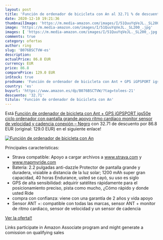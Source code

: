 ```yaml
---
layout: post
title: 'Función de ordenador de bicicleta con An al 32.71 % de descuento'
date: 2020-12-10 19:21:36
thumbnailImage: 'https://m.media-amazon.com/images/I/51QuuYqVeJL._SL200_.jpg'
image: 'https://m.media-amazon.com/images/I/51QuuYqVeJL._SL200_.jpg'
images: [ 'https://m.media-amazon.com/images/I/51QuuYqVeJL._SL200_.jpg' ]
comments: true
category: ofertas
author: ring
slug: 'B076BSCTVW-es'
description:
actualPrice: 86.8 EUR
currency: EUR
price: 86.8
comparePrice: 129.0 EUR
inStock: true
prodname: 'Función de ordenador de bicicleta con Ant + GPS iGPSPORT igs50e ciclo ordenador con pantalla grande apoyo ritmo cardíaco monitor sensor de velocidad y cadencia conexión – Negro'
country: 'es'
buyurl: 'https://www.amazon.es/dp/B076BSCTVW/?tag=tolees-21'
descuento: '32.71'
titulo: 'Función de ordenador de bicicleta con An'
---
```


Está [Función de ordenador de bicicleta con Ant + GPS iGPSPORT igs50e ciclo ordenador con pantalla grande apoyo ritmo cardíaco monitor sensor de velocidad y cadencia conexión – Negro](https://www.amazon.es/dp/B076BSCTVW/?tag=tolees-21) con 32.71 de descuento por 86.8 EUR (original: 129.0 EUR) en el siguiente enlace!

[![Función de ordenador de bicicleta con An](https://m.media-amazon.com/images/I/51QuuYqVeJL._SL200_.jpg)](https://www.amazon.es/dp/B076BSCTVW/?tag=tolees-21)

Principales características:

- Strava compatible: Apoyo a cargar archivos a www.strava.com y www.mapmyride.com
- Batería: 2.2 pulgadas anti-dazzle Protector de pantalla grande y duradera, visiable a distancia de la luz solar; 1200 mAh super gran capacidad, 40 horas Endurance, usted se cayó, su uso es siglo
- GPS de alta sensibilidad: adquirir satélites rápidamente para el posicionamiento preciso, pista como mucho, ¿Cómo rápido y donde usted Ride
- compra con confianza: viene con una garantía de 2 años y vida apoyo
- Sensor ANT +: compatible con todas las marcas, sensor ANT + monitor de ritmo cardiaco, sensor de velocidad y un sensor de cadencia

[Ver la oferta!!](https://www.amazon.es/dp/B076BSCTVW/?tag=tolees-21)

Links participate in Amazon Associate program and might generate a comission on qualifying sales


